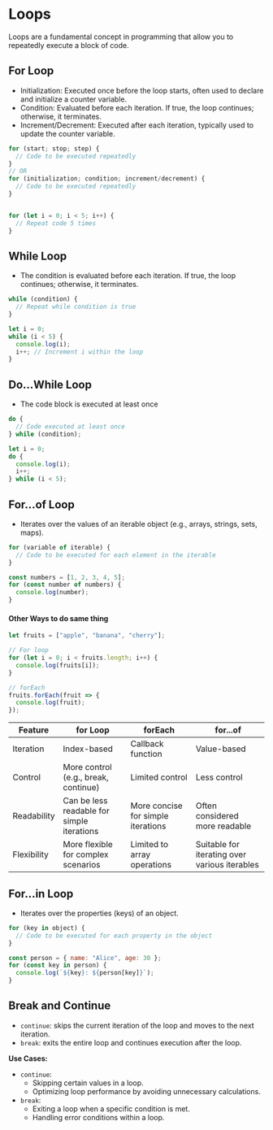 # Loops
Loops are a fundamental concept in programming that allow you to repeatedly execute a block of code. 

## For Loop
- Initialization: Executed once before the loop starts, often used to declare and initialize a counter variable.
- Condition: Evaluated before each iteration. If true, the loop continues; otherwise, it terminates.
- Increment/Decrement: Executed after each iteration, typically used to update the counter variable.

```javascript
for (start; stop; step) {
  // Code to be executed repeatedly
}
// OR
for (initialization; condition; increment/decrement) {
  // Code to be executed repeatedly
}


for (let i = 0; i < 5; i++) {
  // Repeat code 5 times
}
```

## While Loop
- The condition is evaluated before each iteration. If true, the loop continues; otherwise, it terminates.

```javascript
while (condition) {
  // Repeat while condition is true
}

let i = 0;
while (i < 5) {
  console.log(i);
  i++; // Increment i within the loop
}
```

## Do...While Loop
- The code block is executed at least once
```javascript
do {
  // Code executed at least once
} while (condition);

let i = 0;
do {
  console.log(i);
  i++;
} while (i < 5);
```

## For...of Loop
- Iterates over the values of an iterable object (e.g., arrays, strings, sets, maps).
  
```javascript
for (variable of iterable) {
  // Code to be executed for each element in the iterable
}

const numbers = [1, 2, 3, 4, 5];
for (const number of numbers) {
  console.log(number);
}

```
#### Other Ways to do same thing 
```javascript
let fruits = ["apple", "banana", "cherry"];

// For loop
for (let i = 0; i < fruits.length; i++) {
  console.log(fruits[i]);
}

// forEach
fruits.forEach(fruit => {
  console.log(fruit);
});
```
| Feature | for Loop | forEach | for...of |
|---|---|---|---|
| Iteration | Index-based | Callback function | Value-based |
| Control | More control (e.g., break, continue) | Limited control | Less control |
| Readability | Can be less readable for simple iterations | More concise for simple iterations | Often considered more readable |
| Flexibility | More flexible for complex scenarios | Limited to array operations | Suitable for iterating over various iterables |

## For...in Loop
- Iterates over the properties (keys) of an object.

```javascript
for (key in object) {
  // Code to be executed for each property in the object
}

const person = { name: "Alice", age: 30 };
for (const key in person) {
  console.log(`${key}: ${person[key]}`);
}
```

## Break and Continue
- `continue`: skips the current iteration of the loop and moves to the next iteration.
- `break`: exits the entire loop and continues execution after the loop.

**Use Cases:**
- `continue`:
  - Skipping certain values in a loop.
  - Optimizing loop performance by avoiding unnecessary calculations.
- `break`:
  - Exiting a loop when a specific condition is met.
  - Handling error conditions within a loop.